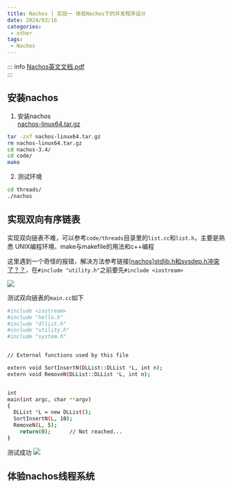 ```yaml
---
title: Nachos | 实验一 体验Nachos下的并发程序设计
date: 2024/03/16
categories:
 - other
tags:
 - Nachos
---
```

::: info
[Nachos英文文档.pdf](/file/Nachos英文文档.pdf)<br/>
:::

## 安装nachos

1. 安装nachos<br/>
[nachos-linux64.tar.gz](/file/nachos-linux64.tar.gz)
```bash
tar -zxf nachos-linux64.tar.gz
rm nachos-linux64.tar.gz
cd nachos-3.4/
cd code/
make
```

2. 测试环境
```bash
cd threads/
./nachos
```

## 实现双向有序链表
实现双向链表不难，可以参考`code/threads`目录里的`list.cc`和`list.h`，主要是熟悉 UNIX编程环境、make与makefile的用法和c++编程

这里遇到一个奇怪的报错，解决方法参考链接[[nachos]stdlib.h和sysdep.h冲突了？？](http://t.csdnimg.cn/SvuqF)，在`#include "utility.h"`之前要先`#include <iostream>`

![](/image/2024032411.png)

测试双向链表的`main.cc`如下
```bash
#include <iostream>
#include "hello.h"
#include "dllist.h"
#include "utility.h"
#include "system.h"


// External functions used by this file

extern void SortInsertN(DLList::DLList *L, int n);
extern void RemoveN(DLList::DLList *L, int n);


int
main(int argc, char **argv)
{
  DLList *L = new DLList();
  SortInsertN(L, 10);
  RemoveN(L, 5);
    return(0);      // Not reached...
}

```

测试成功
![](/image/2024032412.png)

## 体验nachos线程系统
